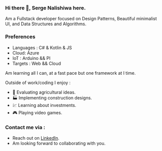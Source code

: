 ### Hi there 👋, Serge Nalishiwa here.

Am a Fullstack developer focused on Design Patterns, Beautiful minimalist UI, and Data Structures and Algorithms.

### Preferences
- Languages : C# & Kotlin & JS
- Cloud: Azure
- IoT : Arduino && PI
- Targets : Web && Cloud

Am learning all I can, at a fast pace but one framework at I time.

Outside of work/coding I enjoy :

- :corn: Evaluating agricultural ideas.
- :factory: Implementing construction designs.
- :chart: Learning about investments.
- :video_game: Playing video games.


### Contact me via :
- Reach out on [LinkedIn](https://www.linkedin.com/in/serge-nalishiwa-806b3412b/).
- Am looking forward to collaborating with you.
